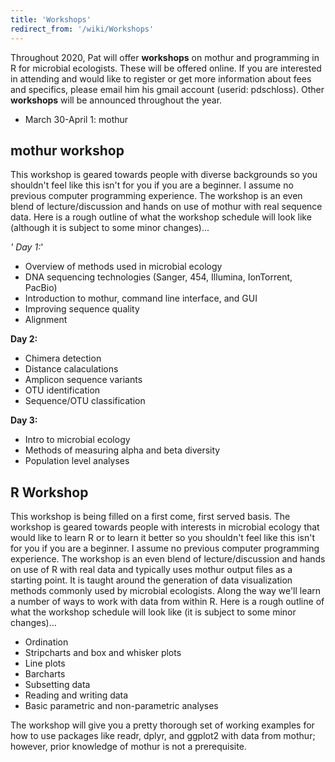 ```yaml
---
title: 'Workshops'
redirect_from: '/wiki/Workshops'
---
```

Throughout 2020, Pat will offer **workshops** on mothur and programming in R
for microbial ecologists. These will be offered online. If you are
interested in attending and would like to register or get more
information about fees and specifics, please email him his gmail account
(userid: pdschloss). Other **workshops** will be announced throughout the
year.

-   March 30-April 1: mothur

## mothur workshop

This workshop is geared towards people with diverse backgrounds so you
shouldn\'t feel like this isn\'t for you if you are a beginner. I assume
no previous computer programming experience. The workshop is an even
blend of lecture/discussion and hands on use of mothur with real
sequence data. Here is a rough outline of what the workshop schedule
will look like (although it is subject to some minor changes)\...

*\' Day 1:*\'

-   Overview of methods used in microbial ecology
-   DNA sequencing technologies (Sanger, 454, Illumina, IonTorrent,
    PacBio)
-   Introduction to mothur, command line interface, and GUI
-   Improving sequence quality
-   Alignment

**Day 2:**

-   Chimera detection
-   Distance calaculations
-   Amplicon sequence variants
-   OTU identification
-   Sequence/OTU classification

**Day 3:**

-   Intro to microbial ecology
-   Methods of measuring alpha and beta diversity
-   Population level analyses

## R Workshop

This workshop is being filled on a first come, first served basis. The
workshop is geared towards people with interests in microbial ecology
that would like to learn R or to learn it better so you shouldn\'t feel
like this isn\'t for you if you are a beginner. I assume no previous
computer programming experience. The workshop is an even blend of
lecture/discussion and hands on use of R with real data and typically
uses mothur output files as a starting point. It is taught around the
generation of data visualization methods commonly used by microbial
ecologists. Along the way we\'ll learn a number of ways to work with
data from within R. Here is a rough outline of what the workshop
schedule will look like (it is subject to some minor changes)\...

-   Ordination
-   Stripcharts and box and whisker plots
-   Line plots
-   Barcharts
-   Subsetting data
-   Reading and writing data
-   Basic parametric and non-parametric analyses

The workshop will give you a pretty thorough set of working examples for
how to use packages like readr, dplyr, and ggplot2 with data from
mothur; however, prior knowledge of mothur is not a prerequisite.
